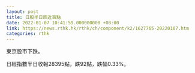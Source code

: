 ```yaml
---
layout: post
title: 日股半日跌近百點
date: 2022-01-07 10:41:59.000000000 +08:00
link: https://news.rthk.hk/rthk/ch/component/k2/1627765-20220107.htm
categories: rthk
---
```


東京股市下跌。

日經指數半日收報28395點，跌92點，跌幅0.33%。
